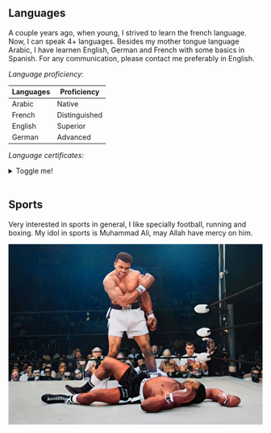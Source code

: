 ## Languages

A couple years ago, when young, I strived to learn the french language. Now, I can speak 4+ languages. Besides my mother tongue language Arabic, I have learnen English, German and French with some basics in Spanish. For any communication, please contact me preferably in English.

_Language proficiency:_

| Languages | Proficiency   |
| --------- | ------------- |
| Arabic    | Native        |
| French    | Distinguished |
| English   | Superior      |
| German    | Advanced      |

_Language certificates:_

<details markdown=block>
<summary markdown=span>Toggle me!</summary><br>
1. English: Internet-based Test (TOEFL iBT)<br><br>
2. German:  DSH-Zeugnis (C1-Level)
</details>
<br>

## Sports

Very interested in sports in general, I like specially football, running and boxing. My idol in sports is Muhammad Ali, may Allah have mercy on him.

<img align="center" src="../../img/mohammed_ali.jpg" alt="Muhammad ali"/>
